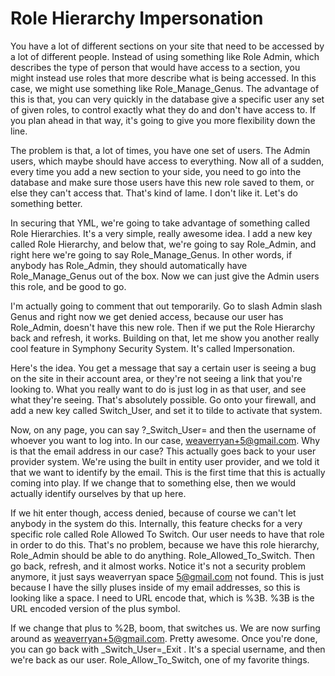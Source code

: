 # Role Hierarchy Impersonation

You have a lot of different sections on your site that need to be accessed by a lot of different people. Instead of using something like Role Admin, which describes the type of person that would have access to a section, you might instead use roles that more describe what is being accessed. In this case, we might use something like Role_Manage_Genus. The advantage of this is that, you can very quickly in the database give a specific user any set of given roles, to control exactly what they do and don't have access to. If you plan ahead in that way, it's going to give you more flexibility down the line.

The problem is that, a lot of times, you have one set of users. The Admin users, which maybe should have access to everything. Now all of a sudden, every time you add a new section to your side, you need to go into the database and make sure those users have this new role saved to them, or else they can't access that. That's kind of lame. I don't like it. Let's do something better.

In securing that YML, we're going to take advantage of something called Role Hierarchies. It's a very simple, really awesome idea. I add a new key called Role Hierarchy, and below that, we're going to say Role_Admin, and right here we're going to say Role_Manage_Genus. In other words, if anybody has Role_Admin, they should automatically have Role_Manage_Genus out of the box. Now we can just give the Admin users this role, and be good to go.

I'm actually going to comment that out temporarily. Go to slash Admin slash Genus and right now we get denied access, because our user has Role_Admin, doesn't have this new role. Then if we put the Role Hierarchy back and refresh, it works. Building on that, let me show you another really cool feature in Symphony Security System. It's called Impersonation.

Here's the idea. You get a message that say a certain user is seeing a bug on the site in their account area, or they're not seeing a link that you're looking to. What you really want to do is just log in as that user, and see what they're seeing. That's absolutely possible. Go onto your firewall, and add a new key called Switch_User, and set it to tilde to activate that system.

Now, on any page, you can say ?_Switch_User= and then the username of whoever you want to log into. In our case, weaverryan+5@gmail.com. Why is that the email address in our case? This actually goes back to your user provider system. We're using the built in entity user provider, and we told it that we want to identify by the email. This is the first time that this is actually coming into play. If we change that to something else, then we would actually identify ourselves by that up here.

If we hit enter though, access denied, because of course we can't let anybody in the system do this. Internally, this feature checks for a very specific role called Role Allowed To Switch. Our user needs to have that role in order to do this. That's no problem, because we have this role hierarchy, Role_Admin should be able to do anything. Role_Allowed_To_Switch. Then go back, refresh, and it almost works. Notice it's not a security problem anymore, it just says weaverryan space 5@gmail.com not found. This is just because I have the silly pluses inside of my email addresses, so this is looking like a space. I need to URL encode that, which is %3B. %3B is the URL encoded version of the plus symbol.

If we change that plus to %2B, boom, that switches us. We are now surfing around as weaverryan+5@gmail.com. Pretty awesome. Once you're done, you can go back with _Switch_User=_Exit . It's a special username, and then we're back as our user. Role_Allow_To_Switch, one of my favorite things.

